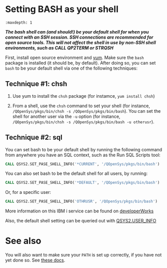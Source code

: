 # Setting BASH as your shell

```{toctree}
:maxdepth: 1
```

***The bash shell can (and should!) be your default shell for when you connect
with an SSH session. SSH connections are recommended for open source tools.
This will not affect the shell in use by non-SSH shell environments, such as
CALL QP2TERM or STRQSH***

First, install open source environment and [yum](../yum/README.md). Make sure
the `bash` package is installed (it should be, by default). After doing so, you
can set `bash` to be your default shell via one of the following techniques:

## Technique #1: chsh

1. Use yum to install the `chsh` package (for instamce, `yum install chsh`)

2. From a shell, use the `chsh` command to set your shell
  (for instance, `/QOpenSys/pkgs/bin/chsh -s /QOpenSys/pkgs/bin/bash`).
  You can set the shell for another user via the `-u` option
  (for instance, `/QOpenSys/pkgs/bin/chsh -s /QOpenSys/pkgs/bin/bash -u otherusr`).

## Technique #2: sql

You can set bash to be your default shell by running the following command from
anywhere you have an SQL context, such as the Run SQL Scripts tool:

```SQL
CALL QSYS2.SET_PASE_SHELL_INFO('*CURRENT', '/QOpenSys/pkgs/bin/bash')
```

You can also set bash to be the default shell for all users, by running:

```SQL
CALL QSYS2.SET_PASE_SHELL_INFO('*DEFAULT', '/QOpenSys/pkgs/bin/bash')
```

Or, for a specific user:

```SQL
CALL QSYS2.SET_PASE_SHELL_INFO('OTHRUSR', '/QOpenSys/pkgs/bin/bash')
```

More information on this IBM i service can be found on [developerWorks](https://www.ibm.com/developerworks/community/wikis/home?lang=en#!/wiki/IBM%20i%20Technology%20Updates/page/QSYS2.SET_PASE_SHELL_INFO%20Procedure)

Also, the default shell setting can be queried out with [QSYS2.USER_INFO](https://www.ibm.com/developerworks/community/wikis/home?lang=en#!/wiki/IBM%20i%20Technology%20Updates/page/QSYS2.USER_INFO%20catalog)

# See also

You will also want to make sure your `PATH` is set up correctly, if you
have not yet done so. See [these docs](./SETTING_PATH.md).